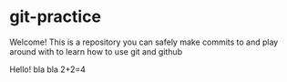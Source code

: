 # git-practice

Welcome! This is a repository you can safely make commits to and play around with to learn how to use git and github

Hello! bla bla
2+2=4
